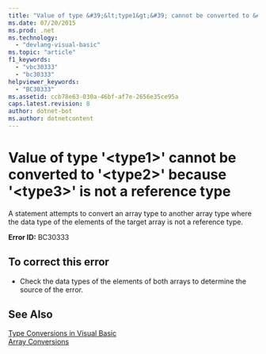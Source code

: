 ```yaml
---
title: "Value of type &#39;&lt;type1&gt;&#39; cannot be converted to &#39;&lt;type2&gt;&#39; because &#39;&lt;type3&gt;&#39; is not a reference type"
ms.date: 07/20/2015
ms.prod: .net
ms.technology: 
  - "devlang-visual-basic"
ms.topic: "article"
f1_keywords: 
  - "vbc30333"
  - "bc30333"
helpviewer_keywords: 
  - "BC30333"
ms.assetid: ccb78e63-030a-46bf-af7e-2656e35ce95a
caps.latest.revision: 8
author: dotnet-bot
ms.author: dotnetcontent
---
```

# Value of type &#39;&lt;type1&gt;&#39; cannot be converted to &#39;&lt;type2&gt;&#39; because &#39;&lt;type3&gt;&#39; is not a reference type
A statement attempts to convert an array type to another array type where the data type of the elements of the target array is not a reference type.  
  
 **Error ID:** BC30333  
  
## To correct this error  
  
-   Check the data types of the elements of both arrays to determine the source of the error.  
  
## See Also  
 [Type Conversions in Visual Basic](../../visual-basic/programming-guide/language-features/data-types/type-conversions.md)  
 [Array Conversions](../../visual-basic/programming-guide/language-features/data-types/array-conversions.md)
